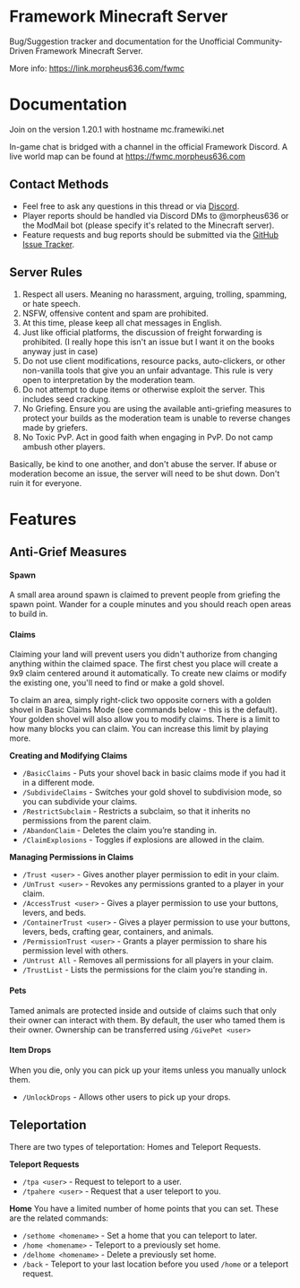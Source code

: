 # Framework Minecraft Server
Bug/Suggestion tracker and documentation for the Unofficial Community-Driven Framework Minecraft Server.

More info: https://link.morpheus636.com/fwmc

# Documentation
Join on the version 1.20.1 with hostname mc.framewiki.net

In-game chat is bridged with a channel in the official Framework Discord. A live world map can be found at https://fwmc.morpheus636.com

## Contact Methods
- Feel free to ask any questions in this thread or via [Discord](https://discord.gg/framework). 
- Player reports should be handled via Discord DMs to @morpheus636 or the ModMail bot (please specify it's related to the Minecraft server).
- Feature requests and bug reports should be submitted via the [GitHub Issue Tracker](https://github.com/framewiki/minecraft-server/issues).

## Server Rules
1. Respect all users. Meaning no harassment, arguing, trolling, spamming, or hate speech. 
2. NSFW, offensive content and spam are prohibited.
3. At this time, please keep all chat messages in English.
4. Just like official platforms, the discussion of freight forwarding is prohibited. (I really hope this isn't an issue but I want it on the books anyway just in case)
5. Do not use client modifications, resource packs, auto-clickers, or other non-vanilla tools that give you an unfair advantage. This rule is very open to interpretation by the moderation team.
6. Do not attempt to dupe items or otherwise exploit the server. This includes seed cracking. 
7. No Griefing. Ensure you are using the available anti-griefing measures to protect your builds as the moderation team is unable to reverse changes made by griefers.
8. No Toxic PvP. Act in good faith when engaging in PvP. Do not camp ambush other players.

Basically, be kind to one another, and don't abuse the server. If abuse or moderation become an issue, the server will need to be shut down. Don't ruin it for everyone.

# Features
## Anti-Grief Measures
#### Spawn
A small area around spawn is claimed to prevent people from griefing the spawn point. Wander for a couple minutes and you should reach open areas to build in.
#### Claims
Claiming your land will prevent users you didn't authorize from changing anything within the claimed space. The first chest you place will create a 9x9 claim centered around it automatically. To create new claims or modify the existing one, you'll need to find or make a gold shovel.

To claim an area, simply right-click two opposite corners with a golden shovel in Basic Claims Mode (see commands below - this is the default). Your golden shovel will also allow you to modify claims. There is a limit to how many blocks you can claim. You can increase this limit by playing more.

**Creating and Modifying Claims**
- `/BasicClaims` - Puts your shovel back in basic claims mode if you had it in a different mode.
- `/SubdivideClaims` - Switches your gold shovel to subdivision mode, so you can subdivide your claims.
- `/RestrictSubclaim` - Restricts a subclaim, so that it inherits no permissions from the parent claim.
- `/AbandonClaim` - Deletes the claim you’re standing in.
- `/ClaimExplosions` - Toggles if explosions are allowed in the claim.

**Managing Permissions in Claims**
- `/Trust <user>` - Gives another player permission to edit in your claim.
- `/UnTrust <user>` - Revokes any permissions granted to a player in your claim.
- `/AccessTrust <user>` - Gives a player permission to use your buttons, levers, and beds.
- `/ContainerTrust <user>` - Gives a player permission to use your buttons, levers, beds, crafting gear, containers, and animals.
- `/PermissionTrust <user>` - Grants a player permission to share his permission level with others.
- `/Untrust All` - Removes all permissions for all players in your claim.
- `/TrustList` - Lists the permissions for the claim you’re standing in.

#### Pets
Tamed animals are protected inside and outside of claims such that only their owner can interact with them. By default, the user who tamed them is their owner. Ownership can be transferred using `/GivePet <user>`

#### Item Drops
When you die, only you can pick up your items unless you manually unlock them.
- `/UnlockDrops` - Allows other users to pick up your drops.

## Teleportation
There are two types of teleportation: Homes and Teleport Requests.

**Teleport Requests**
- `/tpa <user>` - Request to teleport to a user.
- `/tpahere <user>` - Request that a user teleport to you.

**Home**
You have a limited number of home points that you can set. These are the related commands:

- `/sethome <homename>` - Set a home that you can teleport to later.
- `/home <homename>` - Teleport to a previously set home.
- `/delhome <homename>` - Delete a previously set home.
- `/back` - Teleport to your last location before you used `/home` or a teleport request.
